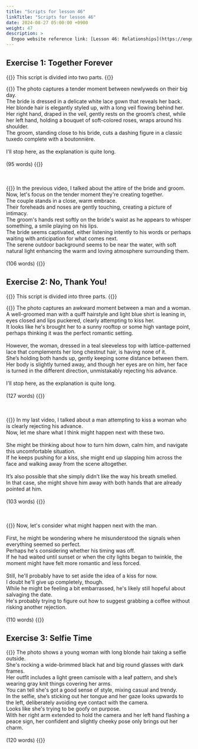 ```yaml
---
title: "Scripts for lesson 46"
linkTitle: "Scripts for lesson 46"
date: 2024-08-27 05:00:00 +0900
weight: 47
description: >
  Engoo website reference link: [Lesson 46: Relationships](https://engoo.com/app/lessons/describing-pictures-intermediate-describing-pictures-relationships/KsK95k0kEeev4rucxjPDpw?category_id=P_HriMOnEeifo0O-yMP42w&course_id=ZZasjsOnEeiHZVOMC0VfdA)
---
```


## Exercise 1: Together Forever

{{<alert>}}
This script is divided into two parts.
{{</alert>}}

{{<card header="**1st script**">}}
The photo captures a tender moment between newlyweds on their big day. <br/>
The bride is dressed in a delicate white lace gown that reveals her back. <br/>
Her blonde hair is elegantly styled up, with a long veil flowing behind her. <br/>
Her right hand, draped in the veil, gently rests on the groom’s chest, while her left hand, holding a bouquet of soft-colored roses, wraps around his shoulder.<br/>
The groom, standing close to his bride, cuts a dashing figure in a classic tuxedo complete with a boutonnière.<br/>
<br/>
I'll stop here, as the explanation is quite long.<br/>
<br/>
(95 words)
{{</card>}}

　

{{<card header="**2nd script**">}}
In the previous video, I talked about the attire of the bride and groom. <br/>
Now, let's focus on the tender moment they're creating together.<br/>
The couple stands in a close, warm embrace. <br/>
Their foreheads and noses are gently touching, creating a picture of intimacy. <br/>
The groom's hands rest softly on the bride's waist as he appears to whisper something, a smile playing on his lips. <br/>
The bride seems captivated, either listening intently to his words or perhaps waiting with anticipation for what comes next.<br/>
The serene outdoor background seems to be near the water, with soft natural light enhancing the warm and loving atmosphere surrounding them.<br/>
<br/>
(106 words)
{{</card>}}


## Exercise 2: No, Thank You!

{{<alert>}}
This script is divided into three parts.
{{</alert>}}

{{<card header="**1st script**">}}
The photo captures an awkward moment between a man and a woman. <br/>
A well-groomed man with a quiff hairstyle and light blue shirt is leaning in, eyes closed and lips puckered, clearly attempting to kiss her. <br/>
It looks like he's brought her to a sunny rooftop or some high vantage point, perhaps thinking it was the perfect romantic setting.<br/>
<br/>
However, the woman, dressed in a teal sleeveless top with lattice-patterned lace that complements her long chestnut hair, is having none of it. <br/>
She’s holding both hands up, gently keeping some distance between them. <br/>
Her body is slightly turned away, and though her eyes are on him, her face is turned in the different direction, unmistakably rejecting his advance. <br/>
<br/>
I'll stop here, as the explanation is quite long.<br/>
<br/>
(127 words)
{{</card>}}

　

{{<card header="**2nd script**">}}
In my last video, I talked about a man attempting to kiss a woman who is clearly rejecting his advance.<br/>
Now, let me share what I think might happen next with these two.<br/>
<br/>
She might be thinking about how to turn him down, calm him, and navigate this uncomfortable situation. <br/>
If he keeps pushing for a kiss, she might end up slapping him across the face and walking away from the scene altogether.<br/>
<br/>
It’s also possible that she simply didn’t like the way his breath smelled. <br/>
In that case, she might shove him away with both hands that are already pointed at him.<br/>
<br/>
(103 words)
{{</card>}}

　

{{<card header="**3rd script**">}}
Now, let's consider what might happen next with the man.<br/>
<br/>
First, he might be wondering where he misunderstood the signals when everything seemed so perfect. <br/>
Perhaps he's considering whether his timing was off. <br/>
If he had waited until sunset or when the city lights began to twinkle, the moment might have felt more romantic and less forced.<br/>
<br/>
Still, he'll probably have to set aside the idea of a kiss for now. <br/>
I doubt he'll give up completely, though. <br/>
While he might be feeling a bit embarrassed, he's likely still hopeful about salvaging the date.<br/>
He's probably trying to figure out how to suggest grabbing a coffee without risking another rejection.<br/>
<br/>
(110 words)
{{</card>}}


## Exercise 3: Selfie Time

{{<card header="**Script**">}}
The photo shows a young woman with long blonde hair taking a selfie outside.<br/>
She's rocking a wide-brimmed black hat and big round glasses with dark frames. <br/>
Her outfit includes a light green camisole with a leaf pattern, and she’s wearing gray knit things covering her arms.<br/>
You can tell she's got a good sense of style, mixing casual and trendy.<br/>
In the selfie, she’s sticking out her tongue and her gaze looks upwards to the left, deliberately avoiding eye contact with the camera.<br/>
Looks like she's trying to be goofy on purpose.<br/>
With her right arm extended to hold the camera and her left hand flashing a peace sign, her confident and slightly cheeky pose only brings out her charm.<br/>
<br/>
(120 words)
{{</card>}}

